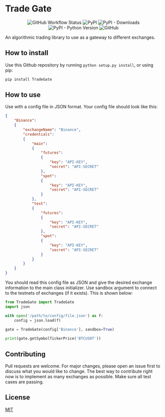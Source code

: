 # Trade Gate
<div align="center">
    
![GitHub Workflow Status](https://img.shields.io/github/workflow/status/RastinS/tradeGate/Run%20Unit%20Tests?label=Unit%20Tests&style=flat-square)
![PyPI](https://img.shields.io/pypi/v/TradeGate?style=flat-square)
![PyPI - Downloads](https://img.shields.io/pypi/dm/TradeGate)
![PyPI - Python Version](https://img.shields.io/pypi/pyversions/TradeGate?style=flat-square)
![GitHub](https://img.shields.io/github/license/rastins/tradegate?style=flat-square)

</div>

An algorithmic trading library to use as a gateway to different exchanges.

## How to install
Use this Github repository by running ```python setup.py install```, or using pip:
```bash
pip install TradeGate
```

## How to use
Use with a config file in JSON format. Your config file should look like this:
```json
{
    "Binance": 
    {
        "exchangeName": "Binance",
        "credentials": 
        {
            "main": 
            {
                "futures": 
                {
                    "key": "API-KEY",
                    "secret": "API-SECRET"
                },
                "spot": 
                {
                    "key": "API-KEY",
                    "secret": "API-SECRET"
                }
            },
            "test": 
            {
                "futures": 
                {
                    "key": "API-KEY",
                    "secret": "API-SECRET"
                },
                "spot": 
                {
                    "key": "API-KEY",
                    "secret": "API-SECRET"
                }
            }
        }
    }
}
```
You should read this config file as JSON and give the desired exchange information to the main class initializer. Use sandbox argument to connect to the testnets of exchanges (if it exists). This is shown below:
```python
from TradeGate import TradeGate
import json

with open('/path/to/config/file.json') as f:
    config = json.load(f)
    
gate = TradeGate(config['Binance'], sandbox=True)

print(gate.getSymbolTickerPrice('BTCUSDT'))
```

## Contributing
Pull requests are welcome. For major changes, please open an issue first to discuss what you would like to change. The best way to contribute right now is to implement as many exchanges as possible. Make sure all test cases are passing.

## License
[MIT](https://choosealicense.com/licenses/mit/)
